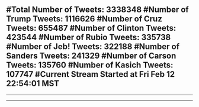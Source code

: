 #Total Number of Tweets: 3338348 
#Number of Trump Tweets: 1116626
#Number of Cruz Tweets: 655487
#Number of Clinton Tweets: 423544
#Number of Rubio Tweets: 335738
#Number of Jeb! Tweets: 322188
#Number of Sanders Tweets: 241329
#Number of Carson Tweets: 135760
#Number of Kasich Tweets: 107747
#Current Stream Started at Fri Feb 12 22:54:01 MST
---
---
---
